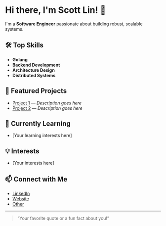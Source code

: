 # Hi there, I'm Scott Lin! 👋

I'm a **Software Engineer** passionate about building robust, scalable systems.

## 🛠️ Top Skills
- **Golang**
- **Backend Development**
- **Architecture Design**
- **Distributed Systems**

## 🚀 Featured Projects
<!--
Add your favorite projects here! Example:
- [Project Name](https://github.com/yourusername/project-repo): Short description.
-->
- [Project 1](#) — *Description goes here*
- [Project 2](#) — *Description goes here*

## 🌱 Currently Learning
<!--
What are you currently learning or exploring? Example:
- Cloud Native technologies
- Advanced system design
-->
- [Your learning interests here]

## 💡 Interests
<!--
Share your hobbies, interests, or what excites you about technology!
-->
- [Your interests here]

## 📫 Connect with Me
<!--
Add your social/media links. Example:
- [LinkedIn](https://linkedin.com/in/yourprofile)
- [Personal Website](https://yourwebsite.com)
-->
- [LinkedIn](#)
- [Website](#)
- [Other](#)

---

> “Your favorite quote or a fun fact about you!”

<!--
Feel free to customize and expand this README to best represent your personality and achievements!
-->

<!--
**scottzhlin/scottzhlin** is a ✨ _special_ ✨ repository because its `README.md` (this file) appears on your GitHub profile.

Here are some ideas to get you started:

- 🔭 I’m currently working on ...
- 🌱 I’m currently learning ...
- 👯 I’m looking to collaborate on ...
- 🤔 I’m looking for help with ...
- 💬 Ask me about ...
- 📫 How to reach me: ...
- 😄 Pronouns: ...
- ⚡ Fun fact: ...
-->
